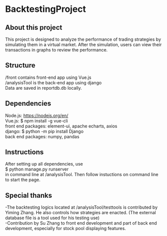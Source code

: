 # BacktestingProject

## About this project
This project is designed to analyze the performance of trading strategies by simulating them in a virtual market. After the simulation, users can view their transactions in graphs to review the performance.

## Structure
/front contains front-end app using Vue.js  
/analysisTool is the back-end app using django  
Data are saved in reportdb.db locally.

## Dependencies
Node.js: https://nodejs.org/en/  
Vue.js: $ npm install -g vue-cli  
front end packages: element-ui, apache echarts, axios  
django: $ python -m pip install Django  
back end packages: numpy, pandas  

## Instructions
After setting up all dependencies, use  
$ python manage.py runserver  
in command line at /analysisTool.
Then follow instuctions on command line to start the page.

## Special thanks
-The backtesting logics located at /analysisTool/testtools is contributed by Yiming Zhang. He also controls how strategies are enacted. (The external database file is a tool used for his testing use)  
-Contribution by Su Zhang to front end development and part of back end development, especially for stock pool displaying features.
